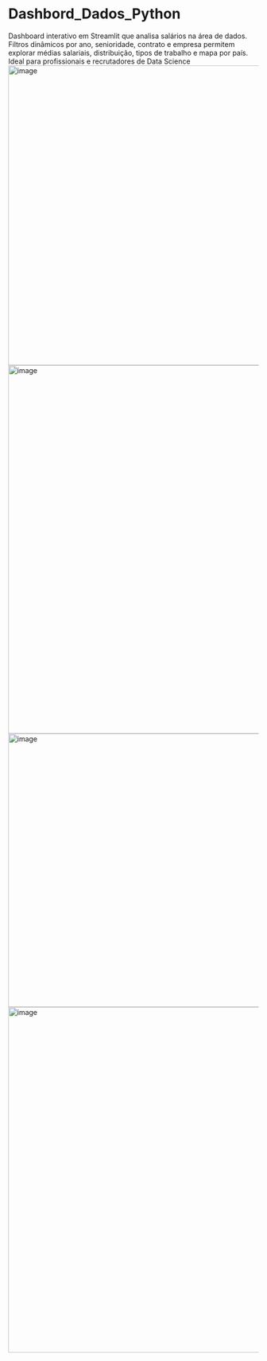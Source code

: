 # Dashbord_Dados_Python
Dashboard interativo em Streamlit que analisa salários na área de dados. Filtros dinâmicos por ano, senioridade, contrato e empresa permitem explorar médias salariais, distribuição, tipos de trabalho e mapa por país. Ideal para profissionais e recrutadores de Data Science
<img width="1466" height="603" alt="image" src="https://github.com/user-attachments/assets/0a20eff7-587c-46a9-be54-d921db531912" />
<img width="1873" height="741" alt="image" src="https://github.com/user-attachments/assets/e4171e35-5782-4bfe-b2a9-0bd8438391b7" />
<img width="1472" height="550" alt="image" src="https://github.com/user-attachments/assets/8860515a-03a1-4ea7-89ee-da1d33c37fd1" />
<img width="1438" height="695" alt="image" src="https://github.com/user-attachments/assets/facb572a-4764-4945-bf69-9ac920a17efc" />




